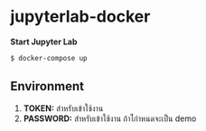 # jupyterlab-docker

**Start Jupyter Lab**
```sh
$ docker-compose up
```
Environment
------
1. **TOKEN:** สำหรับเข้าใช้งาน
2. **PASSWORD:** สำหรับเข้าใช้งาน ถ้าไ่กำหนดจะเป็น demo
